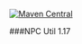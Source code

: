 [![Maven Central](https://maven-badges.herokuapp.com/maven-central/io.github.danielthedev/npc/badge.svg)](https://maven-badges.herokuapp.com/maven-central/io.github.danielthedev/npc)

###NPC Util 1.17
